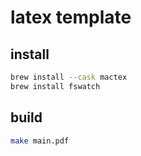 # latex template

## install 

```sh
brew install --cask mactex
brew install fswatch
```

## build

```sh
make main.pdf
```
